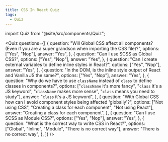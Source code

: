 ```yaml
---
title: CSS In React Quiz
tags:
  - Quiz
---
```


import Quiz from "@site/src/components/Quiz";

<Quiz
  questions={[
    {
      question: "Will Global CSS affect all components? (Even if you are a super grandson when importing the CSS file)?",
      options: ["Yes", "Nop"],
      answer: "Yes",
    },
    {
      question: "Can I use SCSS as Global CSS?",
      options: ["Yes", "Nop"],
      answer: "Yes",
    },
    {
      question: "Can I create external variables to define inline styles in React?",
      options: ["Yes", "Nop"],
      answer: "Yes",
    },
    {
      question: "In the DOM, is the inline style output of React and Vanilla JS the same?",
      options: ["Yes", "Nop"],
      answer: "Yes",
    },
    {
      question: "Why do we have to use `className` instead of `class` to define classes in components?",
      options: ["`className` it's more fancy", "`class` it's a JS keyword", "`className` makes more sense", "`class` means you need to study"],
      answer: "`class` it's a JS keyword",
    },
    {
      question: "With Global CSS how can I avoid component styles being affected 'globally'?",
      options: ["Not using CSS", "Creating a class for each component", "Not using React"],
      answer: "Creating a class for each component",
    },
    {
      question: "Can I use SCSS as Module CSS?",
      options: ["Yes", "Nop"],
      answer: "Yes",
    },
    {
      question: "What is the correct way to write CSS in React?",
      options: ["Global", "Inline", "Module", "There is no correct way"],
      answer: "There is no correct way",
    },
  ]}
/>
